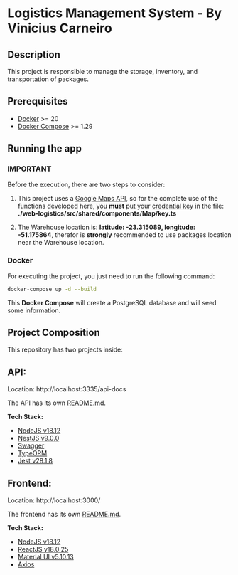 
# Logistics Management System - By Vinicius Carneiro

## Description

This project is responsible to manage the storage, inventory, and transportation of packages.

## Prerequisites

- [Docker](https://docs.docker.com/get-docker/) >= 20
- [Docker Compose](https://docs.docker.com/compose/install/) >= 1.29

## Running the app

### IMPORTANT

Before the execution, there are two steps to consider:
1. This project uses a [Google Maps API](https://developers.google.com/maps/documentation), so for the complete use of the functions developed here, you **must** put your [credential key](https://developers.google.com/maps/get-started#api-key) in the file: **./web-logistics/src/shared/components/Map/key.ts**

2. The Warehouse location is: **latitude: -23.315089, longitude: -51.175864**, therefor is **strongly** recommended to use packages location near the Warehouse location.

### Docker
For executing the project, you just need to run the following command:
```bash
docker-compose up -d --build
```
This **Docker Compose** will create a PostgreSQL database and will seed some information.

## Project Composition

This repository has two projects inside:

## API:

Location: http://localhost:3335/api-docs

The API has its own [README.md](https://github.com/vgc-carneiro/oktara-logistics-management/tree/master/api).

**Tech Stack:**
- [NodeJS v18.12](https://nodejs.org/dist/latest-v18.x/docs/api/)
- [NestJS v9.0.0](https://docs.nestjs.com/)
- [Swagger](https://docs.nestjs.com/openapi/introduction)
- [TypeORM](https://docs.nestjs.com/recipes/sql-typeorm)
- [Jest v28.1.8](https://jestjs.io/docs/28.x/getting-started)

## Frontend:

Location: http://localhost:3000/

The frontend has its own [README.md](https://github.com/vgc-carneiro/oktara-logistics-management/tree/master/web-logistics).

**Tech Stack:**
- [NodeJS v18.12](https://nodejs.org/dist/latest-v18.x/docs/api/)
- [ReactJS v18.0.25](https://reactjs.org/docs/getting-started.html)
- [Material UI v5.10.13](https://mui.com/pt/material-ui/getting-started/overview/)
- [Axios](https://axios-http.com/docs/intro)